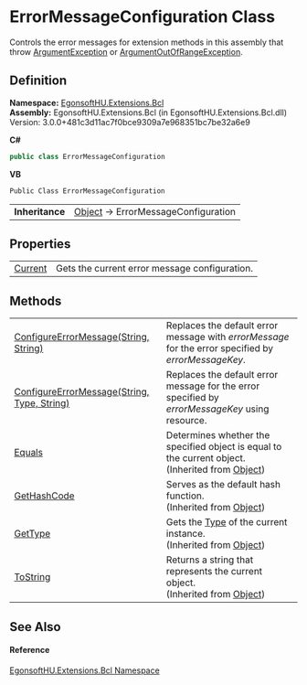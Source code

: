 # ErrorMessageConfiguration Class


Controls the error messages for extension methods in this assembly that throw <a href="https://learn.microsoft.com/dotnet/api/system.argumentexception" target="_blank" rel="noopener noreferrer">ArgumentException</a> or <a href="https://learn.microsoft.com/dotnet/api/system.argumentoutofrangeexception" target="_blank" rel="noopener noreferrer">ArgumentOutOfRangeException</a>.



## Definition
**Namespace:** <a href="N_EgonsoftHU_Extensions_Bcl.md">EgonsoftHU.Extensions.Bcl</a>  
**Assembly:** EgonsoftHU.Extensions.Bcl (in EgonsoftHU.Extensions.Bcl.dll) Version: 3.0.0+481c3d11ac7f0bce9309a7e968351bc7be32a6e9

**C#**
``` C#
public class ErrorMessageConfiguration
```
**VB**
``` VB
Public Class ErrorMessageConfiguration
```

<table><tr><td><strong>Inheritance</strong></td><td><a href="https://learn.microsoft.com/dotnet/api/system.object" target="_blank" rel="noopener noreferrer">Object</a>  →  ErrorMessageConfiguration</td></tr>
</table>



## Properties
<table>
<tr>
<td><a href="P_EgonsoftHU_Extensions_Bcl_ErrorMessageConfiguration_Current.md">Current</a></td>
<td>Gets the current error message configuration.</td></tr>
</table>

## Methods
<table>
<tr>
<td><a href="M_EgonsoftHU_Extensions_Bcl_ErrorMessageConfiguration_ConfigureErrorMessage.md">ConfigureErrorMessage(String, String)</a></td>
<td>Replaces the default error message with <em>errorMessage</em> for the error specified by <em>errorMessageKey</em>.</td></tr>
<tr>
<td><a href="M_EgonsoftHU_Extensions_Bcl_ErrorMessageConfiguration_ConfigureErrorMessage_1.md">ConfigureErrorMessage(String, Type, String)</a></td>
<td>Replaces the default error message for the error specified by <em>errorMessageKey</em> using resource.</td></tr>
<tr>
<td><a href="https://learn.microsoft.com/dotnet/api/system.object.equals#system-object-equals(system-object)" target="_blank" rel="noopener noreferrer">Equals</a></td>
<td>Determines whether the specified object is equal to the current object.<br />(Inherited from <a href="https://learn.microsoft.com/dotnet/api/system.object" target="_blank" rel="noopener noreferrer">Object</a>)</td></tr>
<tr>
<td><a href="https://learn.microsoft.com/dotnet/api/system.object.gethashcode" target="_blank" rel="noopener noreferrer">GetHashCode</a></td>
<td>Serves as the default hash function.<br />(Inherited from <a href="https://learn.microsoft.com/dotnet/api/system.object" target="_blank" rel="noopener noreferrer">Object</a>)</td></tr>
<tr>
<td><a href="https://learn.microsoft.com/dotnet/api/system.object.gettype" target="_blank" rel="noopener noreferrer">GetType</a></td>
<td>Gets the <a href="https://learn.microsoft.com/dotnet/api/system.type" target="_blank" rel="noopener noreferrer">Type</a> of the current instance.<br />(Inherited from <a href="https://learn.microsoft.com/dotnet/api/system.object" target="_blank" rel="noopener noreferrer">Object</a>)</td></tr>
<tr>
<td><a href="https://learn.microsoft.com/dotnet/api/system.object.tostring" target="_blank" rel="noopener noreferrer">ToString</a></td>
<td>Returns a string that represents the current object.<br />(Inherited from <a href="https://learn.microsoft.com/dotnet/api/system.object" target="_blank" rel="noopener noreferrer">Object</a>)</td></tr>
</table>

## See Also


#### Reference
<a href="N_EgonsoftHU_Extensions_Bcl.md">EgonsoftHU.Extensions.Bcl Namespace</a>  
